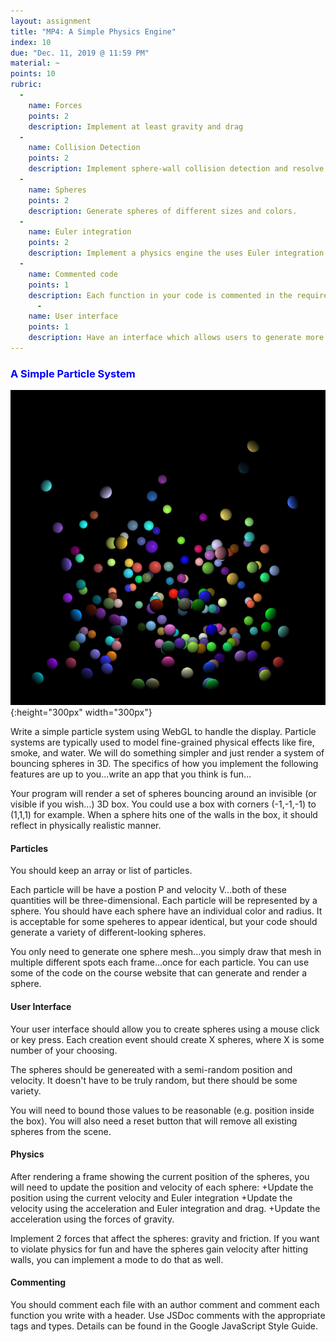```yaml
---
layout: assignment
title: "MP4: A Simple Physics Engine"
index: 10
due: "Dec. 11, 2019 @ 11:59 PM"
material: ~
points: 10
rubric:
  -
    name: Forces
    points: 2
    description: Implement at least gravity and drag
  - 
    name: Collision Detection
    points: 2
    description: Implement sphere-wall collision detection and resolve the collison in a physical realistic manner.
  -
    name: Spheres
    points: 2
    description: Generate spheres of different sizes and colors.
  - 
    name: Euler integration
    points: 2
    description: Implement a physics engine the uses Euler integration to update velocity and position.
  - 
    name: Commented code 
    points: 1
    description: Each function in your code is commented in the required style.
      - 
    name: User interface
    points: 1
    description: Have an interface which allows users to generate more spheres, maybe with a button press. Also allow users to remove all the spheres with a button press.
---
```


### <span style="color:blue"> A Simple Particle System</span>

![spheres](/img/mp4.png){:height="300px" width="300px"}   

Write a simple particle system using WebGL to handle the display. 
Particle systems are typically used to model fine-grained physical effects like fire, smoke, and water.
We will do something simpler and just render a system of bouncing spheres in 3D.
The specifics of how you implement the following features are up to you...write an app that you think is fun...

Your program will render a set of spheres bouncing around an invisible (or visible if you wish...) 3D box.
You could use a box with corners (-1,-1,-1) to (1,1,1) for example.
When a sphere hits one of the walls in the box, it should reflect in physically realistic manner.  

#### Particles ####
You should keep an array or list of particles.

Each particle will be have a postion P and velocity V...both of these quantities will be three-dimensional. Each particle will be represented by a sphere. You should have each sphere have an individual color and radius. It is acceptable for some speheres to appear identical, but your code should generate a variety of different-looking spheres.
 
You only need to generate one sphere mesh...you simply draw that mesh in multiple different spots each frame...once for each particle.
You can use some of the code on the course website that can generate and render a sphere.

#### User Interface ####

Your user interface should allow you to create spheres using a mouse click or key press. Each creation event should create X spheres, where X is some number of your choosing.

The spheres should be genereated with a semi-random position and velocity. It doesn't have to be truly random, but there should be some variety.

You will need to bound those values to be reasonable (e.g. position inside the box).
You will also need a reset button that will remove all existing spheres from the scene.
 
#### Physics #### 

After rendering a frame showing the current position of the spheres, you will need to update the position and velocity of each sphere:
+Update the position using the current velocity and Euler integration
+Update the velocity using the acceleration and Euler integration and drag.
+Update the acceleration using the forces of gravity.

Implement 2 forces that affect the spheres: gravity and friction. If you want to violate physics for fun and have the spheres gain velocity after hitting walls, you can implement a mode to do that as well.

#### Commenting ####

You should comment each file with an author comment and comment each function you write with a header. Use JSDoc comments with the appropriate tags and types. Details can be found in the Google JavaScript Style Guide.



